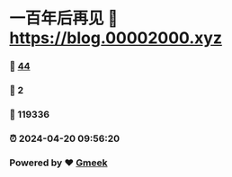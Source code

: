 # 一百年后再见 :link: https://blog.00002000.xyz 
### :page_facing_up: [44](https://blog.00002000.xyz/tag.html) 
### :speech_balloon: 2 
### :hibiscus: 119336 
### :alarm_clock: 2024-04-20 09:56:20 
### Powered by :heart: [Gmeek](https://github.com/Meekdai/Gmeek)
